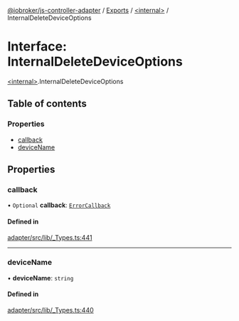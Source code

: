 [@iobroker/js-controller-adapter](../README.md) / [Exports](../modules.md) / [\<internal\>](../modules/internal_.md) / InternalDeleteDeviceOptions

# Interface: InternalDeleteDeviceOptions

[\<internal\>](../modules/internal_.md).InternalDeleteDeviceOptions

## Table of contents

### Properties

- [callback](internal_.InternalDeleteDeviceOptions.md#callback)
- [deviceName](internal_.InternalDeleteDeviceOptions.md#devicename)

## Properties

### callback

• `Optional` **callback**: [`ErrorCallback`](../modules/internal_.md#errorcallback)

#### Defined in

[adapter/src/lib/_Types.ts:441](https://github.com/ioBroker/ioBroker.js-controller/blob/4020943e/packages/adapter/src/lib/_Types.ts#L441)

___

### deviceName

• **deviceName**: `string`

#### Defined in

[adapter/src/lib/_Types.ts:440](https://github.com/ioBroker/ioBroker.js-controller/blob/4020943e/packages/adapter/src/lib/_Types.ts#L440)
